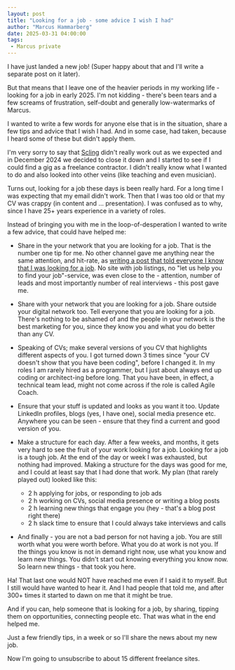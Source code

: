 ```yaml
---
layout: post
title: "Looking for a job - some advice I wish I had"
author: "Marcus Hammarberg"
date: 2025-03-31 04:00:00
tags:
 - Marcus private
---
```


I have just landed a new job!
(Super happy about that and I'll write a separate post on it later).

But that means that I leave one of the heavier periods in my working life - looking for a job in early 2025. I'm not kidding - there's been tears and a few screams of frustration, self-doubt and generally low-watermarks of Marcus.

I wanted to write a few words for anyone else that is in the situation, share a few tips and advice that I wish I had. And in some case, had taken, because I heard some of these but didn't apply them.

<!-- excerpt-end -->

I'm very sorry to say that [Scling](https://www.scling.com) didn't really work out as we expected and in December 2024 we decided to close it down and I started to see if I could find a gig as a freelance contractor. I didn't really know what I wanted to do and also looked into other veins (like teaching and even musician).

Turns out, looking for a job these days is been really hard. For a long time I was expecting that my email didn't work. Then that I was too old or that my CV was crappy (in content and ... presentation). I was confused as to why, since I have 25+ years experience in a variety of roles.

Instead of bringing you with me in the loop-of-desperation I wanted to write a few advice, that could have helped me:

- Share in the your network that you are looking for a job. That is the number one tip for me. No other channel gave me anything near the same attention, and hit-rate, as [writing a post that told everyone I know that I was looking for a job](https://www.linkedin.com/posts/marcusoftnet_agile-scrum-kanban-activity-7295466742259081216-0BCZ/). No site with job listings, no "let us help you to find your job"-service, was even close to the - attention, number of leads and most importantly number of real interviews - this post gave me.

- Share with your network that you are looking for a job. Share outside your digital network too. Tell everyone that you are looking for a job. There's nothing to be ashamed of and the people in your network is the best marketing for you, since they know you and what you do better than any CV.

- Speaking of CVs; make several versions of you CV that highlights different aspects of you. I got turned down 3 times since "your CV doesn't show that you have been coding", before I changed it. In my roles I am rarely hired as a programmer, but I just about always end up coding or architect-ing before long. That you have been, in effect, a technical team lead, might not come across if the role is called Agile Coach.

- Ensure that your stuff is updated and looks as you want it too. Update LinkedIn profiles, blogs (yes, I have one), social media presence etc. Anywhere you can be seen - ensure that they find a current and good version of you.

- Make a structure for each day. After a few weeks, and months, it gets very hard to see the fruit of your work looking for a job. Looking for a job is a tough job. At the end of the day or week I was exhausted, but nothing had improved. Making a structure for the days was good for me, and I could at least say that I had done that work. My plan (that rarely played out) looked like this:
  - 2 h applying for jobs, or responding to job ads
  - 2 h working on CVs, social media presence or writing a blog posts
  - 2 h learning new things that engage you (hey - that's a blog post right there)
  - 2 h slack time to ensure that I could always take interviews and calls

- And finally - you are not a bad person for not having a job. You are still worth what you were worth before. What you do at work is not you. If the things you know is not in demand right now, use what you know and learn new things. You didn't start out knowing everything you know now. So learn new things - that took you here.

Ha! That last one would NOT have reached me even if I said it to myself. But I still would have wanted to hear it. And I had people that told me, and after 300+ times it started to dawn on me that it might be true.

And if you can, help someone that is looking for a job, by sharing, tipping them on opportunities, connecting people etc. That was what in the end helped me.

Just a few friendly tips, in a week or so I'll share the news about my new job.

Now I'm going to unsubscribe to about 15 different freelance sites.